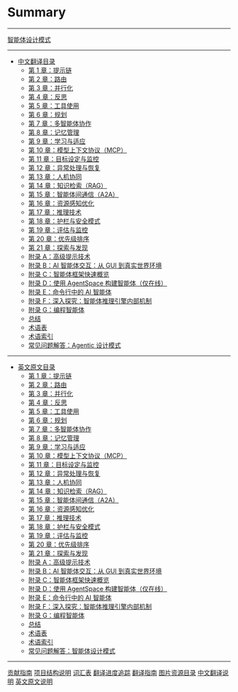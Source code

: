 # Summary

---

[智能体设计模式](README.md)

---

- [中文翻译目录](<chapters/Agentic Design Patterns.md>)
  - [第 1 章：提示链](<chapters/Chapter 1_ Prompt Chaining.md>)
  - [第 2 章：路由](<chapters/Chapter 2_ Routing.md>)
  - [第 3 章：并行化](<chapters/Chapter 3_ Parallelization.md>)
  - [第 4 章：反思](<chapters/Chapter 4_ Reflection.md>)
  - [第 5 章：工具使用](<chapters/Chapter 5_ Tool Use.md>)
  - [第 6 章：规划](<chapters/Chapter 6_ Planning.md>)
  - [第 7 章：多智能体协作](<chapters/Chapter 7_ Multi-Agent Collaboration.md>)
  - [第 8 章：记忆管理](<chapters/Chapter 8_ Memory Management.md>)
  - [第 9 章：学习与适应](<chapters/Chapter 9_ Learning and Adaptation.md>)
  - [第 10 章：模型上下文协议（MCP）](<chapters/Chapter 10_ Model Context Protocol (MCP).md>)
  - [第 11 章：目标设定与监控](<chapters/Chapter 11_ Goal Setting and Monitoring.md>)
  - [第 12 章：异常处理与恢复](<chapters/Chapter 12_ Exception Handling and Recovery.md>)
  - [第 13 章：人机协同](<chapters/Chapter 13_ Human-in-the-Loop.md>)
  - [第 14 章：知识检索（RAG）](<chapters/Chapter 14_ Knowledge Retrieval (RAG).md>)
  - [第 15 章：智能体间通信（A2A）](<chapters/Chapter 15_ Inter-Agent Communication (A2A).md>)
  - [第 16 章：资源感知优化](<chapters/Chapter 16_ Resource-Aware Optimization.md>)
  - [第 17 章：推理技术](<chapters/Chapter 17_ Reasoning Techniques.md>)
  - [第 18 章：护栏与安全模式](<chapters/Chapter 18_ Guardrails_Safety Patterns.md>)
  - [第 19 章：评估与监控](<chapters/Chapter 19_ Evaluation and Monitoring.md>)
  - [第 20 章：优先级排序](<chapters/Chapter 20_ Prioritization.md>)
  - [第 21 章：探索与发现](<chapters/Chapter 21_ Exploration and Discovery.md>)
  - [附录 A：高级提示技术](<chapters/Appendix A_ Advanced Prompting Techniques.md>)
  - [附录 B：AI 智能体交互：从 GUI 到真实世界环境](<chapters/Appendix B - AI Agentic Interactions_ From GUI to Real world environment.md>)
  - [附录 C：智能体框架快速概览](<chapters/Appendix C - Quick overview of Agentic Frameworks.md>)
  - [附录 D：使用 AgentSpace 构建智能体（仅在线）](<chapters/Appendix D - Building an Agent with AgentSpace (on-line only).md>)
  - [附录 E：命令行中的 AI 智能体](<chapters/Appendix E - AI Agents on the CLI.md>)
  - [附录 F：深入探究：智能体推理引擎内部机制](<chapters/Appendix F  - Under the Hood_ An Inside Look at the Agents Reasoning Engines.md>)
  - [附录 G：编程智能体](<chapters/Appendix G -  Coding agents.md>)
  - [总结](chapters/Conclusion.md)
  - [术语表](chapters/Glossary.md)
  - [术语索引](<chapters/Index of Terms.md>)
  - [常见问题解答：Agentic 设计模式](<chapters/Frequently Asked Questions_ Agentic Design Patterns.md>)

---

- [英文原文目录](<original/Agentic Design Patterns.md>)
  - [第 1 章：提示链](<original/Chapter 1_ Prompt Chaining.md>)
  - [第 2 章：路由](<original/Chapter 2_ Routing.md>)
  - [第 3 章：并行化](<original/Chapter 3_ Parallelization.md>)
  - [第 4 章：反思](<original/Chapter 4_ Reflection.md>)
  - [第 5 章：工具使用](<original/Chapter 5_ Tool Use.md>)
  - [第 6 章：规划](<original/Chapter 6_ Planning.md>)
  - [第 7 章：多智能体协作](<original/Chapter 7_ Multi-Agent Collaboration.md>)
  - [第 8 章：记忆管理](<original/Chapter 8_ Memory Management.md>)
  - [第 9 章：学习与适应](<original/Chapter 9_ Learning and Adaptation.md>)
  - [第 10 章：模型上下文协议（MCP）](<original/Chapter 10_ Model Context Protocol (MCP).md>)
  - [第 11 章：目标设定与监控](<original/Chapter 11_ Goal Setting and Monitoring.md>)
  - [第 12 章：异常处理与恢复](<original/Chapter 12_ Exception Handling and Recovery.md>)
  - [第 13 章：人机协同](<original/Chapter 13_ Human-in-the-Loop.md>)
  - [第 14 章：知识检索（RAG）](<original/Chapter 14_ Knowledge Retrieval (RAG).md>)
  - [第 15 章：智能体间通信（A2A）](<original/Chapter 15_ Inter-Agent Communication (A2A).md>)
  - [第 16 章：资源感知优化](<original/Chapter 16_ Resource-Aware Optimization.md>)
  - [第 17 章：推理技术](<original/Chapter 17_ Reasoning Techniques.md>)
  - [第 18 章：护栏与安全模式](<original/Chapter 18_ Guardrails_Safety Patterns.md>)
  - [第 19 章：评估与监控](<original/Chapter 19_ Evaluation and Monitoring.md>)
  - [第 20 章：优先级排序](<original/Chapter 20_ Prioritization.md>)
  - [第 21 章：探索与发现](<original/Chapter 21_ Exploration and Discovery.md>)
  - [附录 A：高级提示技术](<original/Appendix A_ Advanced Prompting Techniques.md>)
  - [附录 B：AI 智能体交互：从 GUI 到真实世界环境](<original/Appendix B - AI Agentic Interactions_ From GUI to Real world environment.md>)
  - [附录 C：智能体框架快速概览](<original/Appendix C - Quick overview of Agentic Frameworks.md>)
  - [附录 D：使用 AgentSpace 构建智能体（仅在线）](<original/Appendix D - Building an Agent with AgentSpace (on-line only).md>)
  - [附录 E：命令行中的 AI 智能体](<original/Appendix E - AI Agents on the CLI.md>)
  - [附录 F：深入探究：智能体推理引擎内部机制](<original/Appendix F  - Under the Hood_ An Inside Look at the Agents Reasoning Engines.md>)
  - [附录 G：编程智能体](<original/Appendix G -  Coding agents.md>)
  - [总结](original/Conclusion.md)
  - [术语表](original/Glossary.md)
  - [术语索引](<original/Index of Terms.md>)
  - [常见问题解答：智能体设计模式](<original/Online contribution - Frequently Asked Questions_ Agentic Design Patterns.md>)

---

[贡献指南](CONTRIBUTING.md)
[项目结构说明](PROJECT_STRUCTURE.md)
[词汇表](glossary.md)
[翻译进度追踪](progress.md)
[翻译指南](translation-guide.md)
[图片资源目录](images/README.md)
[中文翻译说明](chapters/README.md)
[英文原文说明](original/README.md)
